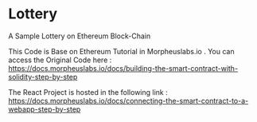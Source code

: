 # Lottery
A Sample Lottery on Ethereum Block-Chain  

This Code is Base on Ethereum Tutorial in Morpheuslabs.io . You can access the Original Code here :
https://docs.morpheuslabs.io/docs/building-the-smart-contract-with-solidity-step-by-step

The React Project is hosted in the following link :
https://docs.morpheuslabs.io/docs/connecting-the-smart-contract-to-a-webapp-step-by-step
